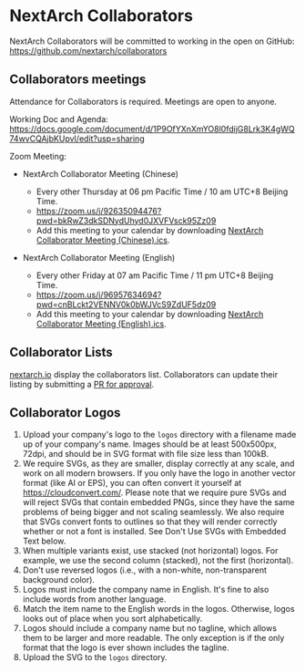 # NextArch Collaborators
NextArch Collaborators will be committed to working in the open on GitHub: https://github.com/nextarch/collaborators

## Collaborators meetings

Attendance for Collaborators is required. Meetings are open to anyone.

Working Doc and Agenda: https://docs.google.com/document/d/1P9OfYXnXmYO8l0fdijG8Lrk3K4gWQ74wvCQAjbKUpvI/edit?usp=sharing

Zoom Meeting: 

- NextArch Collaborator Meeting (Chinese)
  - Every other Thursday at 06 pm Pacific Time / 10 am UTC+8 Beijing Time.
  - https://zoom.us/j/92635094476?pwd=bkRwZ3dkSDNydUhyd0JXVFVsck95Zz09
  - Add this meeting to your calendar by downloading [NextArch Collaborator Meeting (Chinese).ics](https://drive.google.com/u/1/uc?id=183HTpMMgyvaqhEfn2EGuppS8n_kRdLX-&export=download).

- NextArch Collaborator Meeting (English)
  - Every other Friday at 07 am Pacific Time / 11 pm UTC+8 Beijing Time.
  - https://zoom.us/j/96957634694?pwd=cnBLckt2VENNV0k0bWJVcS9ZdUF5dz09
  - Add this meeting to your calendar by downloading [NextArch Collaborator Meeting (English).ics](https://drive.google.com/u/1/uc?id=129x9WlQDIWa-g7eoEPlaiUVe89CPnx3b&export=download).

## Collaborator Lists
[nextarch.io](https://nextarch.io/) display the collaborators list. Collaborators can update their listing by submitting a [PR for approval](collaborators-list.md).

## Collaborator Logos
1. Upload your company's logo to the `logos` directory with a filename made up of your company's name. Images should be at least 500x500px, 72dpi, and should be in SVG format with file size less than 100kB.
2. We require SVGs, as they are smaller, display correctly at any scale, and work on all modern browsers. If you only have the logo in another vector format (like AI or EPS), you can often convert it yourself at https://cloudconvert.com/. Please note that we require pure SVGs and will reject SVGs that contain embedded PNGs, since they have the same problems of being bigger and not scaling seamlessly. We also require that SVGs convert fonts to outlines so that they will render correctly whether or not a font is installed. See Don't Use SVGs with Embedded Text below.
3. When multiple variants exist, use stacked (not horizontal) logos. For example, we use the second column (stacked), not the first (horizontal).
4. Don't use reversed logos (i.e., with a non-white, non-transparent background color).
5. Logos must include the company name in English. It's fine to also include words from another language. 
6. Match the item name to the English words in the logos. Otherwise, logos looks out of place when you sort alphabetically.
7. Logos should include a company name but no tagline, which allows them to be larger and more readable. The only exception is if the only format that the logo is ever shown includes the tagline.
8. Upload the SVG to the `logos` directory.


